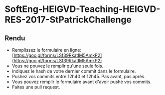 # SoftEng-HEIGVD-Teaching-HEIGVD-RES-2017-StPatrickChallenge

## Rendu

* Remplissez le formulaire en ligne: [https://goo.gl/forms/LSf39RkatIM5AmkP2](https://goo.gl/forms/LSf39RkatIM5AmkP2)
* Vous ne pouvez le remplir qu'une seule fois.
* Indiquez le hash de votre dernier commit dans le formulaire.
* Pushez vos commits entre 12h40 et 12h45. Pas avant, pas après.
* Vous pouvez remplir le formulaire avant d'avoir pushé vos commits.
* Faites une pull request.
